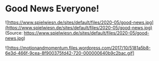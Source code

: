 # Good News Everyone!


![https://www.spielwiesn.de/sites/default/files/2020-05/good-news.jpg](https://www.spielwiesn.de/sites/default/files/2020-05/good-news.jpg)
(Source: https://www.spielwiesn.de/sites/default/files/2020-05/good-news.jpg) 

![https://motionandmomentum.files.wordpress.com/2017/10/5181a5b8-6e3d-466f-9cea-8f900375fd42-720-000000640b9c2bac.gif]
